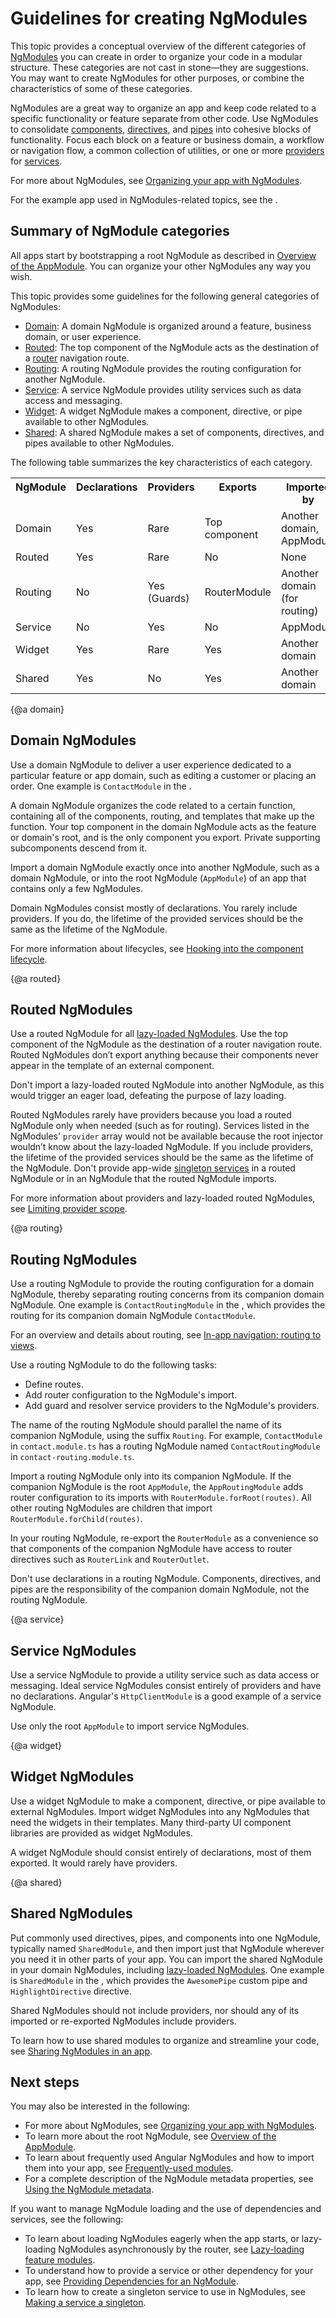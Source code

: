 # Guidelines for creating NgModules

This topic provides a conceptual overview of the different categories of [NgModules](guide/glossary#ngmodule "Definition of NgModule") you can create in order to organize your code in a modular structure.
These categories are not cast in stone—they are suggestions.
You may want to create NgModules for other purposes, or combine the characteristics of some of these categories.

NgModules are a great way to organize an app and keep code related to a specific functionality or feature separate from other code.
Use NgModules to consolidate [components](guide/glossary#component "Definition of component"), [directives](guide/glossary#directive "Definition of directive"), and [pipes](guide/glossary#pipe "Definition of pipe)") into cohesive blocks of functionality.
Focus each block on a feature or business domain, a workflow or navigation flow, a common collection of utilities, or one or more [providers](guide/glossary#provider "Definition of provider") for [services](guide/glossary#service "Definition of service").

For more about NgModules, see [Organizing your app with NgModules](guide/ngmodules "Organizing your app with NgModules").

<div class="alert is-helpful">

For the example app used in NgModules-related topics, see the <live-example name="ngmodules"></live-example>.

</div>

## Summary of NgModule categories

All apps start by bootstrapping a root NgModule as described in [Overview of the AppModule](guide/bootstrapping "Overview of the AppModule").
You can organize your other NgModules any way you wish.

This topic provides some guidelines for the following general categories of NgModules:

* [Domain](#domain): A domain NgModule is organized around a feature, business domain, or user experience.
* [Routed](#routed): The top component of the NgModule acts as the destination of a [router](guide/glossary#router "Definition of router") navigation route.
* [Routing](#routing): A routing NgModule provides the routing configuration for another NgModule.
* [Service](#service): A service NgModule provides utility services such as data access and messaging.
* [Widget](#widget): A widget NgModule makes a component, directive, or pipe available to other NgModules.
* [Shared](#shared): A shared NgModule makes a set of components, directives, and pipes available to other NgModules.

The following table summarizes the key characteristics of each category.

<table>
 <tr>
   <th style="vertical-align: top">
     NgModule
   </th>

   <th style="vertical-align: top">
     Declarations
   </th>

   <th style="vertical-align: top">
     Providers
   </th>

   <th style="vertical-align: top">
     Exports
   </th>

   <th style="vertical-align: top">
     Imported by
   </th>
 </tr>

 <tr>
   <td>Domain</td>
   <td>Yes</td>
   <td>Rare</td>
   <td>Top component</td>
   <td>Another domain, AppModule</td>
 </tr>

 <tr>
   <td>Routed</td>
   <td>Yes</td>
   <td>Rare</td>
   <td>No</td>
   <td>None</td>
 </tr>

 <tr>
   <td>Routing</td>
   <td>No</td>
   <td>Yes (Guards)</td>
   <td>RouterModule</td>
   <td>Another domain (for routing)</td>
 </tr>

 <tr>
   <td>Service</td>
   <td>No</td>
   <td>Yes</td>
   <td>No</td>
   <td>AppModule</td>
 </tr>

 <tr>
   <td>Widget</td>
   <td>Yes</td>
   <td>Rare</td>
   <td>Yes</td>
   <td>Another domain</td>
 </tr>

 <tr>
   <td>Shared</td>
   <td>Yes</td>
   <td>No</td>
   <td>Yes</td>
   <td>Another domain</td>
 </tr>
</table>

{@a domain}

## Domain NgModules

Use a domain NgModule to deliver a user experience dedicated to a particular feature or app domain, such as editing a customer or placing an order.
One example is `ContactModule` in the <live-example name="ngmodules"></live-example>.

A domain NgModule organizes the code related to a certain function, containing all of the components, routing, and templates that make up the function.
Your top component in the domain NgModule acts as the feature or domain's root, and is the only component you export.
Private supporting subcomponents descend from it.

Import a domain NgModule exactly once into another NgModule, such as a domain NgModule, or into the root NgModule (`AppModule`) of an app that contains only a few NgModules.

Domain NgModules consist mostly of declarations.
You rarely include providers.
If you do, the lifetime of the provided services should be the same as the lifetime of the NgModule.

<div class="alert is-helpful">

For more information about lifecycles, see [Hooking into the component lifecycle](guide/lifecycle-hooks "Hooking into the component lifecycle").

</div>

{@a routed}

## Routed NgModules

Use a routed NgModule for all [lazy-loaded NgModules](guide/lazy-loading-ngmodules "Lazy-loading an NgModule").
Use the top component of the NgModule as the destination of a router navigation route.
Routed NgModules don’t export anything because their components never appear in the template of an external component.

Don't import a lazy-loaded routed NgModule into another NgModule, as this would trigger an eager load, defeating the purpose of lazy loading.

Routed NgModules rarely have providers because you load a routed NgModule only when needed (such as for routing).
Services listed in the NgModules' `provider` array would not be available because the root injector wouldn’t know about the lazy-loaded NgModule.
If you include providers, the lifetime of the provided services should be the same as the lifetime of the NgModule.
Don't provide app-wide [singleton services](guide/singleton-services) in a routed NgModule or in an NgModule that the routed NgModule imports.

<div class="alert is-helpful">

For more information about providers and lazy-loaded routed NgModules, see [Limiting provider scope](guide/providers#limiting-provider-scope-by-lazy-loading-modules "Providing dependencies: Limiting provider scope").

</div>

{@a routing}

## Routing NgModules

Use a routing NgModule to provide the routing configuration for a domain NgModule, thereby separating routing concerns from its companion domain NgModule.
One example is `ContactRoutingModule` in the <live-example name="ngmodules"></live-example>, which provides the routing for its companion domain NgModule `ContactModule`.

<div class="alert is-helpful">

For an overview and details about routing, see [In-app navigation: routing to views](guide/router "In-app navigation: routing to views").

</div>

Use a routing NgModule to do the following tasks:

* Define routes.
* Add router configuration to the NgModule's import.
* Add guard and resolver service providers to the NgModule's providers.

The name of the routing NgModule should parallel the name of its companion NgModule, using the suffix `Routing`.
For example, <code>ContactModule</code> in <code>contact.module.ts</code> has a routing NgModule named <code>ContactRoutingModule</code> in <code>contact-routing.module.ts</code>.

Import a routing NgModule only into its companion NgModule.
If the companion NgModule is the root <code>AppModule</code>, the <code>AppRoutingModule</code> adds router configuration to its imports with <code>RouterModule.forRoot(routes)</code>.
All other routing NgModules are children that import <code>RouterModule.forChild(routes)</code>.

In your routing NgModule, re-export the <code>RouterModule</code> as a convenience so that components of the companion NgModule have access to router directives such as <code>RouterLink</code> and <code>RouterOutlet</code>.

Don't use declarations in a routing NgModule.
Components, directives, and pipes are the responsibility of the companion domain NgModule, not the routing NgModule.

{@a service}

## Service NgModules

Use a service NgModule to provide a utility service such as data access or messaging.
Ideal service NgModules consist entirely of providers and have no declarations.
Angular's `HttpClientModule` is a good example of a service NgModule.

Use only the root `AppModule` to import service NgModules.

{@a widget}

## Widget NgModules

Use a widget NgModule to make a component, directive, or pipe available to external NgModules.
Import widget NgModules into any NgModules that need the widgets in their templates.
Many third-party UI component libraries are provided as widget NgModules.

A widget NgModule should consist entirely of declarations, most of them exported.
It would rarely have providers.

{@a shared}

## Shared NgModules

Put commonly used directives, pipes, and components into one NgModule, typically named `SharedModule`, and then import just that NgModule wherever you need it in other parts of your app.
You can import the shared NgModule in your domain NgModules, including [lazy-loaded NgModules](guide/lazy-loading-ngmodules "Lazy-loading an NgModule").
One example is `SharedModule` in the <live-example name="ngmodules"></live-example>, which provides the `AwesomePipe` custom pipe and `HighlightDirective` directive.

Shared NgModules should not include providers, nor should any of its imported or re-exported NgModules include providers.

To learn how to use shared modules to organize and streamline your code, see [Sharing NgModules in an app](guide/sharing-ngmodules "Sharing NgModules in an app").

## Next steps

You may also be interested in the following:

* For more about NgModules, see [Organizing your app with NgModules](guide/ngmodules "Organizing your app with NgModules").
* To learn more about the root NgModule, see [Overview of the AppModule](guide/bootstrapping "Overview of the AppModule").
* To learn about frequently used Angular NgModules and how to import them into your app, see [Frequently-used modules](guide/frequent-ngmodules "Frequently-used modules").
* For a complete description of the NgModule metadata properties, see [Using the NgModule metadata](guide/ngmodule-api "Using the NgModule metadata").

If you want to manage NgModule loading and the use of dependencies and services, see the following:

* To learn about loading NgModules eagerly when the app starts, or lazy-loading NgModules asynchronously by the router, see [Lazy-loading feature modules](guide/lazy-loading-ngmodules).
* To understand how to provide a service or other dependency for your app, see [Providing Dependencies for an NgModule](guide/providers "Providing Dependencies for an NgModule").
* To learn how to create a singleton service to use in NgModules, see [Making a service a singleton](guide/singleton-services "Making a service a singleton").
